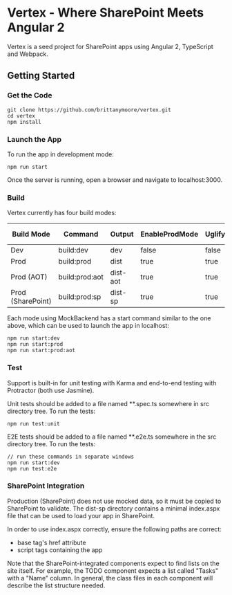 # Vertex - Where SharePoint Meets Angular 2

Vertex is a seed project for SharePoint apps using Angular 2, TypeScript and Webpack. 

## Getting Started

### Get the Code

```
git clone https://github.com/brittanymoore/vertex.git
cd vertex
npm install
```

### Launch the App

To run the app in development mode:

```
npm run start
```

Once the server is running, open a browser and navigate to localhost:3000.

### Build

Vertex currently has four build modes: 

| Build Mode        | Command        | Output   | EnableProdMode | Uglify | # Files | AOT     | MockBackend |
| ----------------- | -------------- | -------  | -------------- | ------ | ------  | ------- | ----------- |
| Dev               | build:dev      | dev      | false          | false  | 1       | false   | true        |
| Prod              | build:prod     | dist     | true           | true   | 2       | false   | true        |
| Prod (AOT)        | build:prod:aot | dist-aot | true           | true   | 1       | true    | true        |
| Prod (SharePoint) | build:prod:sp  | dist-sp  | true           | true   | 2       | false   | false       |

Each mode using MockBackend has a start command similar to the one above, which can be used to launch the app in localhost:

```
npm run start:dev
npm run start:prod
npm run start:prod:aot
```

### Test

Support is built-in for unit testing with Karma and end-to-end testing with Protractor (both use Jasmine).

Unit tests should be added to a file named **.spec.ts somewhere in src directory tree. To run the tests:

```
npm run test:unit
```

E2E tests should be added to a file named **.e2e.ts somewhere in the src directory tree. To run the tests:

```
// run these commands in separate windows
npm run start:dev
npm run test:e2e
```

### SharePoint Integration

Production (SharePoint) does not use mocked data, so it must be copied to SharePoint to validate. The dist-sp directory contains
a minimal index.aspx file that can be used to load your app in SharePoint.

In order to use index.aspx correctly, ensure the following paths are correct:

* base tag's href attribute
* script tags containing the app

Note that the SharePoint-integrated components expect to find lists on the site itself. For example, the TODO component
expects a list called "Tasks" with a "Name" column. In general, the class files in each component will describe the list structure
needed.








